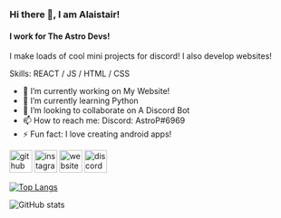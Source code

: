 ### Hi there 👋, I am Alaistair!
#### I work for The Astro Devs!
I make loads of cool mini projects for discord! I also develop websites!

Skills:  REACT / JS / HTML / CSS

- 🔭 I’m currently working on My Website! 
- 🌱 I’m currently learning Python 
- 👯 I’m looking to collaborate on A Discord Bot 
- 📫 How to reach me: Discord: AstroP#6969 
- ⚡ Fun fact: I love creating android apps! 


[<img src='https://cdn.jsdelivr.net/npm/simple-icons@3.0.1/icons/github.svg' alt='github' height='40'>](https://github.com/AlaistairP)  [<img src='https://cdn.jsdelivr.net/npm/simple-icons@3.0.1/icons/instagram.svg' alt='instagram' height='40'>](https://www.instagram.com/irishwebsitedevelopment/)  [<img src='https://cdn.jsdelivr.net/npm/simple-icons@3.0.1/icons/icloud.svg' alt='website' height='40'>](https://theastrodevs.ml)  [<img src='https://cdn.jsdelivr.net/npm/simple-icons@3.0.1/icons/discord.svg' alt='discord' height='40'>](https://discord.gg/dnXsqcnsPK)  

[![Top Langs](https://github-readme-stats.vercel.app/api/top-langs/?username=AlaistairP)](https://github.com/anuraghazra/github-readme-stats)

![GitHub stats](https://github-readme-stats.vercel.app/api?username=AlaistairP&show_icons=true)  


